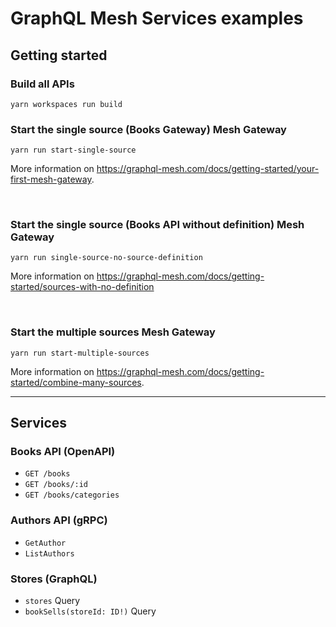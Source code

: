 # GraphQL Mesh Services examples

## Getting started


### Build all APIs

```
yarn workspaces run build
```


### Start the single source (Books Gateway) Mesh Gateway

```
yarn run start-single-source
```

More information on https://graphql-mesh.com/docs/getting-started/your-first-mesh-gateway.


<p>&nbsp;</p>


### Start the single source (Books API without definition) Mesh Gateway

```
yarn run single-source-no-source-definition
```

More information on https://graphql-mesh.com/docs/getting-started/sources-with-no-definition


<p>&nbsp;</p>

### Start the multiple sources Mesh Gateway

```
yarn run start-multiple-sources
```

More information on https://graphql-mesh.com/docs/getting-started/combine-many-sources.

----

## Services

### Books API (OpenAPI)
- `GET /books`
- `GET /books/:id`
- `GET /books/categories`


### Authors API (gRPC)
- `GetAuthor`
- `ListAuthors`

### Stores (GraphQL)
- `stores` Query
- `bookSells(storeId: ID!)` Query

